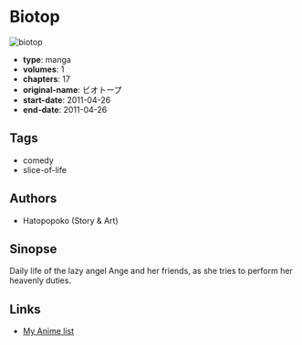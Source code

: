 # Biotop

![biotop](https://cdn.myanimelist.net/images/manga/2/191477.jpg)

-   **type**: manga
-   **volumes**: 1
-   **chapters**: 17
-   **original-name**: ビオトープ
-   **start-date**: 2011-04-26
-   **end-date**: 2011-04-26

## Tags

-   comedy
-   slice-of-life

## Authors

-   Hatopopoko (Story & Art)

## Sinopse

Daily life of the lazy angel Ange and her friends, as she tries to perform her heavenly duties.

## Links

-   [My Anime list](https://myanimelist.net/manga/104444/Biotop)
